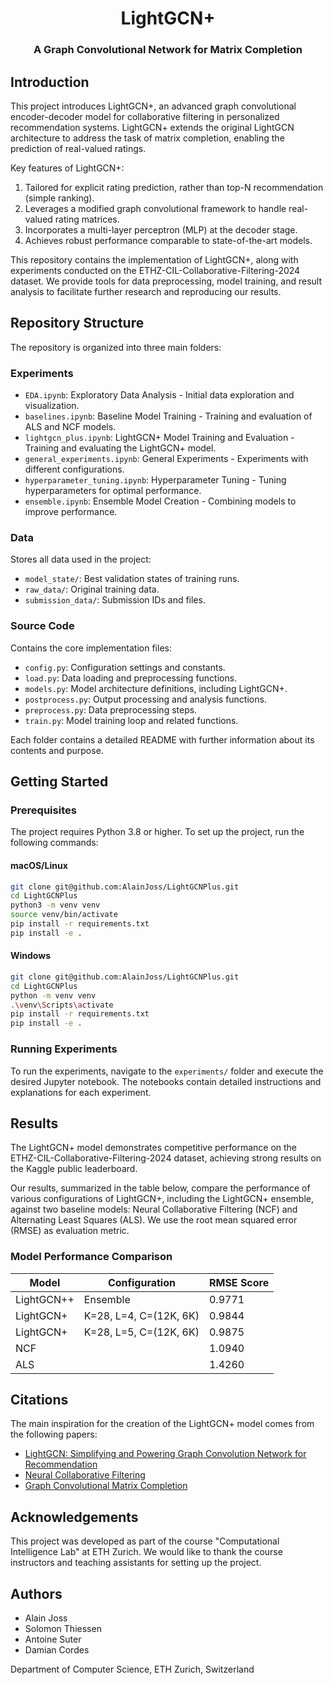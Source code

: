 <h1 align="center">LightGCN+</h1>
<h3 align="center">A Graph Convolutional Network for Matrix Completion</h3>

## Introduction

This project introduces LightGCN+, an advanced graph convolutional encoder-decoder model for collaborative filtering in personalized recommendation systems. LightGCN+ extends the original LightGCN architecture to address the task of matrix completion, enabling the prediction of real-valued ratings.

Key features of LightGCN+:
1. Tailored for explicit rating prediction, rather than top-N recommendation (simple ranking).
2. Leverages a modified graph convolutional framework to handle real-valued rating matrices.
3. Incorporates a multi-layer perceptron (MLP) at the decoder stage.
4. Achieves robust performance comparable to state-of-the-art models.

This repository contains the implementation of LightGCN+, along with experiments conducted on the ETHZ-CIL-Collaborative-Filtering-2024 dataset. We provide tools for data preprocessing, model training, and result analysis to facilitate further research and reproducing our results.

## Repository Structure

The repository is organized into three main folders:

### Experiments

- `EDA.ipynb`: Exploratory Data Analysis - Initial data exploration and visualization.
- `baselines.ipynb`: Baseline Model Training - Training and evaluation of ALS and NCF models.
- `lightgcn_plus.ipynb`: LightGCN+ Model Training and Evaluation - Training and evaluating the LightGCN+ model.
- `general_experiments.ipynb`: General Experiments - Experiments with different configurations.
- `hyperparameter_tuning.ipynb`: Hyperparameter Tuning - Tuning hyperparameters for optimal performance.
- `ensemble.ipynb`: Ensemble Model Creation - Combining models to improve performance.

### Data

Stores all data used in the project:
- `model_state/`: Best validation states of training runs.
- `raw_data/`: Original training data.
- `submission_data/`: Submission IDs and files.

### Source Code

Contains the core implementation files:
- `config.py`: Configuration settings and constants.
- `load.py`: Data loading and preprocessing functions.
- `models.py`: Model architecture definitions, including LightGCN+.
- `postprocess.py`: Output processing and analysis functions.
- `preprocess.py`: Data preprocessing steps.
- `train.py`: Model training loop and related functions.

Each folder contains a detailed README with further information about its contents and purpose.

## Getting Started

### Prerequisites

The project requires Python 3.8 or higher. To set up the project, run the following commands:

#### macOS/Linux
```bash
git clone git@github.com:AlainJoss/LightGCNPlus.git
cd LightGCNPlus
python3 -m venv venv
source venv/bin/activate
pip install -r requirements.txt
pip install -e .
```

#### Windows
```bash
git clone git@github.com:AlainJoss/LightGCNPlus.git
cd LightGCNPlus
python -m venv venv
.\venv\Scripts\activate
pip install -r requirements.txt
pip install -e .
```

### Running Experiments

To run the experiments, navigate to the `experiments/` folder and execute the desired Jupyter notebook. The notebooks contain detailed instructions and explanations for each experiment.

## Results

The LightGCN+ model demonstrates competitive performance on the ETHZ-CIL-Collaborative-Filtering-2024 dataset, achieving strong results on the Kaggle public leaderboard.

Our results, summarized in the table below, compare the performance of various configurations of LightGCN+, including the LightGCN+ ensemble, against two baseline models: Neural Collaborative Filtering (NCF) and Alternating Least Squares (ALS). We use the root mean squared error (RMSE) as evaluation metric.

### Model Performance Comparison

| **Model**        | **Configuration**          | **RMSE Score** |
|------------------|----------------------------|----------------|
| LightGCN++       | Ensemble                   | 0.9771         |
| LightGCN+        | K=28, L=4, C=(12K, 6K)     | 0.9844         |
| LightGCN+        | K=28, L=5, C=(12K, 6K)     | 0.9875         |
| NCF              |                            | 1.0940         |
| ALS              |                            | 1.4260         |

## Citations

The main inspiration for the creation of the LightGCN+ model comes from the following papers:

- [LightGCN: Simplifying and Powering Graph Convolution Network for Recommendation](https://arxiv.org/abs/2002.02126)
- [Neural Collaborative Filtering](https://arxiv.org/abs/1708.05031)
- [Graph Convolutional Matrix Completion](https://arxiv.org/abs/1706.02263)

## Acknowledgements

This project was developed as part of the course "Computational Intelligence Lab" at ETH Zurich. We would like to thank the course instructors and teaching assistants for setting up the project.

## Authors
- Alain Joss
- Solomon Thiessen
- Antoine Suter
- Damian Cordes

Department of Computer Science, ETH Zurich, Switzerland